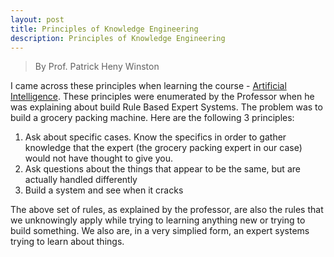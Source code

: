 ```yaml
---
layout: post
title: Principles of Knowledge Engineering
description: Principles of Knowledge Engineering
---
```

> By Prof. Patrick Heny Winston

I came across these principles when learning the course - [Artificial Intelligence](https://ocw.mit.edu/courses/electrical-engineering-and-computer-science/6-034-artificial-intelligence-fall-2010/index.htm). These principles were enumerated by the Professor when he was explaining about build Rule Based Expert Systems. The problem was to build a grocery packing machine. Here are the following 3 principles:
1. Ask about specific cases. Know the specifics in order to gather knowledge that the expert (the grocery packing expert in our case) would not have thought to give you.
2. Ask questions about the things that appear to be the same, but are actually handled differently
3. Build a system and see when it cracks

The above set of rules, as explained by the professor, are also the rules that we unknowingly apply while trying to learning anything new or trying to build something. We also are, in a very simplied form, an expert systems trying to learn about things.

